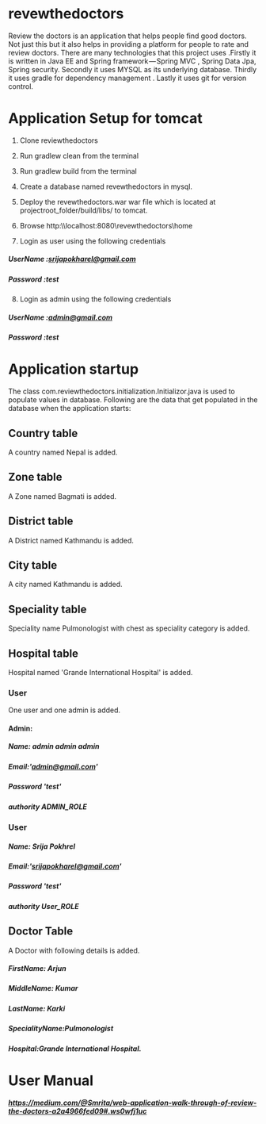 # revewthedoctors
Review the doctors is an application that helps people find good doctors. Not just this but it also helps in providing a platform for people to rate and review doctors. There are many technologies that this project uses .Firstly it is written in Java EE and Spring framework — Spring MVC , Spring Data Jpa, Spring security. Secondly it uses MYSQL as its underlying database. Thirdly it uses gradle for dependency management . Lastly it uses git for version control.

# Application Setup  for tomcat

1. Clone reviewthedoctors

2. Run gradlew clean from the terminal

3. Run gradlew build from the terminal

4. Create a database named revewthedoctors in mysql.

5. Deploy the revewthedoctors.war war file which is located at projectroot_folder/build/libs/ to tomcat.

6. Browse http:\\\\localhost:8080\revewthedoctors\home

7. Login as user using the following credentials
##### UserName :srijapokharel@gmail.com
##### Password :test

8. Login as admin using the following credentials
##### UserName :admin@gmail.com
##### Password :test

# Application startup
The class com.reviewthedoctors.initialization.Initializor.java is used to populate values in database. 
Following are the data that get populated in the database when the application starts:

## Country table
A country named Nepal is added.

## Zone table
A Zone named Bagmati is added.

## District table
A District named Kathmandu is added.

## City table
A city named Kathmandu is added.

## Speciality table
Speciality name Pulmonologist with chest as speciality category is added.

## Hospital table
Hospital named 'Grande International Hospital' is added.

### User
One user and one admin is added.
#### Admin:
##### Name: admin admin admin 
##### Email:'admin@gmail.com'
##### Password 'test' 
##### authority ADMIN_ROLE

### User
##### Name: Srija Pokhrel
##### Email:'srijapokharel@gmail.com'
##### Password 'test' 
##### authority User_ROLE 

## Doctor Table
A Doctor with following details is added.

##### FirstName: Arjun
##### MiddleName: Kumar
##### LastName: Karki
##### SpecialityName:Pulmonologist
##### Hospital:Grande International Hospital.

# User Manual

##### https://medium.com/@Smrita/web-application-walk-through-of-review-the-doctors-a2a4966fed09#.ws0wfj1uc
